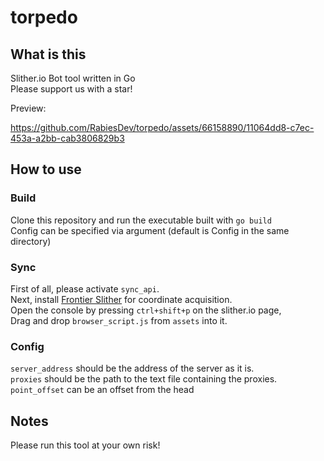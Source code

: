 # torpedo
## What is this
Slither.io Bot tool written in Go  
Please support us with a star!

Preview:

https://github.com/RabiesDev/torpedo/assets/66158890/11064dd8-c7ec-453a-a2bb-cab3806829b3

## How to use
### Build
Clone this repository and run the executable built with `go build`  
Config can be specified via argument (default is Config in the same directory)

### Sync
First of all, please activate `sync_api`.  
Next, install [Frontier Slither](https://chrome.google.com/webstore/detail/frontier-slither/jkfiikecahagonfbnjfhjphocjlaacmc) for coordinate acquisition.  
Open the console by pressing `ctrl+shift+p` on the slither.io page,  
Drag and drop `browser_script.js` from `assets` into it.

### Config
`server_address` should be the address of the server as it is.  
`proxies` should be the path to the text file containing the proxies.  
`point_offset` can be an offset from the head

## Notes
Please run this tool at your own risk!

